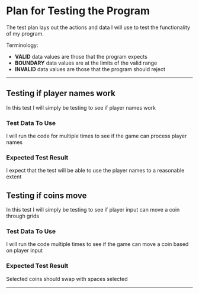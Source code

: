 # Plan for Testing the Program

The test plan lays out the actions and data I will use to test the functionality of my program.

Terminology:

- **VALID** data values are those that the program expects
- **BOUNDARY** data values are at the limits of the valid range
- **INVALID** data values are those that the program should reject

---

## Testing if player names work

In this test I will simply be testing to see if player names work
### Test Data To Use

I will run the code for multiple times to see if the game can process player names

### Expected Test Result

I expect that the test will be able to use the player names to a reasonable extent
###

## Testing if coins move

In this test I will simply be testing to see if player input can move a coin through grids
### Test Data To Use

I will run the code multiple times to see if the game can move a coin based on player input
### Expected Test Result

Selected coins should swap with spaces selected

---


